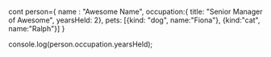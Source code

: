 cont person={
  name : "Awesome Name",
  occupation:{
    title: "Senior Manager of Awesome",
    yearsHeld: 2},
  pets: [{kind: "dog", name:"Fiona"}, {kind:"cat", name:"Ralph"}]
}

console.log(person.occupation.yearsHeld);